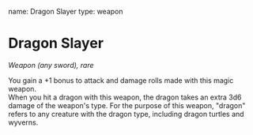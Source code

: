 name: Dragon Slayer
type: weapon

# Dragon Slayer 
_Weapon (any sword), rare_ 

You gain a +1 bonus to attack and damage rolls made with this magic weapon.    
When you hit a dragon with this weapon, the dragon takes an extra 3d6 damage of the weapon's type. For the purpose of this weapon, "dragon" refers to any creature with the dragon type, including dragon turtles and wyverns. 